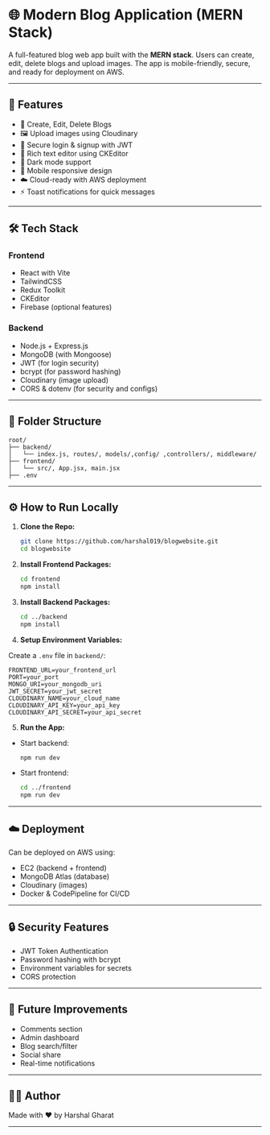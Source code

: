 
# 🌐 Modern Blog Application (MERN Stack)

A full-featured blog web app built with the **MERN stack**. Users can create, edit, delete blogs and upload images. The app is mobile-friendly, secure, and ready for deployment on AWS.

---

## 🚀 Features

- 📝 Create, Edit, Delete Blogs
- 🖼️ Upload images using Cloudinary
- 🔐 Secure login & signup with JWT
- 🎨 Rich text editor using CKEditor
- 🌙 Dark mode support
- 📱 Mobile responsive design
- ☁️ Cloud-ready with AWS deployment
- ⚡ Toast notifications for quick messages

---

## 🛠️ Tech Stack

### Frontend
- React with Vite
- TailwindCSS
- Redux Toolkit
- CKEditor
- Firebase (optional features)

### Backend
- Node.js + Express.js
- MongoDB (with Mongoose)
- JWT (for login security)
- bcrypt (for password hashing)
- Cloudinary (image upload)
- CORS & dotenv (for security and configs)

---

## 📁 Folder Structure

```
root/
├── backend/
│   └── index.js, routes/, models/,config/ ,controllers/, middleware/
├── frontend/
│   └── src/, App.jsx, main.jsx
├── .env
```

---

## ⚙️ How to Run Locally

1. **Clone the Repo:**
   ```bash
   git clone https://github.com/harshal019/blogwebsite.git
   cd blogwebsite
   ```

2. **Install Frontend Packages:**
   ```bash
   cd frontend
   npm install
   ```

3. **Install Backend Packages:**
   ```bash
   cd ../backend
   npm install
   ```

4. **Setup Environment Variables:**

Create a `.env` file in `backend/`:

```
FRONTEND_URL=your_frontend_url
PORT=your_port
MONGO_URI=your_mongodb_uri
JWT_SECRET=your_jwt_secret
CLOUDINARY_NAME=your_cloud_name
CLOUDINARY_API_KEY=your_api_key
CLOUDINARY_API_SECRET=your_api_secret
```

5. **Run the App:**

- Start backend:
  ```bash
  npm run dev
  ```

- Start frontend:
  ```bash
  cd ../frontend
  npm run dev
  ```

---

## ☁️ Deployment

Can be deployed on AWS using:

- EC2 (backend + frontend)
- MongoDB Atlas (database)
- Cloudinary (images)
- Docker & CodePipeline for CI/CD

---

## 🔒 Security Features

- JWT Token Authentication
- Password hashing with bcrypt
- Environment variables for secrets
- CORS protection

---

## 🔮 Future Improvements

- Comments section
- Admin dashboard
- Blog search/filter
- Social share
- Real-time notifications

---

## 🧑‍💻 Author

Made with ❤️ by Harshal Gharat

---

<!-- ## 📄 License

This project is open source and free to use under the MIT License. -->
